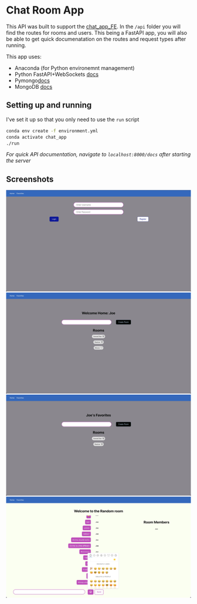 # Chat Room App

This API was built to support the [chat_app_FE](https://github.com/jmoussa/chat_app_FE).
In the `/api` folder you will find the routes for rooms and users.
This being a FastAPI app, you will also be able to get quick documenatation on the routes and request types after running.

This app uses:

- Anaconda (for Python environemnt management)
- Python FastAPI+WebSockets [docs](https://fastapi.tiangolo.com/)
- Pymongo[docs](https://pymongo.readthedocs.io/en/stable/)
- MongoDB [docs](https://docs.mongodb.com/manual/)

## Setting up and running

I've set it up so that you only need to use the `run` script

```bash
conda env create -f environment.yml
conda activate chat_app
./run
```

_For quick API documentation, navigate to `localhost:8000/docs` after starting the server_

## Screenshots
![Login](./screenshots/1.jpg)
![Lobby](./screenshots/2.jpg)
![Favorites](./screenshots/3.jpg)
![Chat Room](./screenshots/4.jpg)
